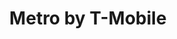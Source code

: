 ---
title: "Metro by T-Mobile"
url: /chicago/metro-by-t-mobile-west-115th-street/
shop: mobile phone
---